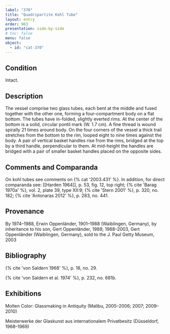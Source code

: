 ```yaml
---
label: "370"
title: "Quadripartite Kohl Tube"
layout: entry
order: 963
presentation: side-by-side
# toc: false
menu: false
object:
  - id: "cat-370"
---
```


## Condition

Intact.

## Description

The vessel comprise two glass tubes, each bent at the middle and fused together with the other one, forming a four-compartment body on a flat bottom. The tubes have in-folded, slightly everted rims. At the center of the bottom is a solid, circular pontil mark (W. 1.7 cm). A fine thread is wound spirally 21 times around body. On the four corners of the vessel a thick trail stretches from the bottom to the rim, looped eight to nine times against the body. A pair of vertical basket handles rise from the rims, bridged at the top by a third handle, perpendicular to them. At mid-height the handles are bridged with a pair of smaller basket handles placed on the opposite sides.

## Comments and Comparanda

On kohl tubes see comments on {% cat '2003.431' %}. In addition, for direct comparanda see: [[Harden 1964]], p. 53, fig. 12, top right; {% cite 'Barag 1970a' %}, vol. 2, plate 39, type XII:9; {% cite 'Stern 2001' %}, p. 320, no. 182; {% cite 'Antonaras 2012' %}, p. 283, no. 441.

## Provenance

By 1974–1988, Erwin Oppenländer, 1901–1988 (Waiblingen, Germany), by inheritance to his son, Gert Oppenländer, 1988; 1988–2003, Gert Oppenländer (Waiblingen, Germany), sold to the J. Paul Getty Museum, 2003

## Bibliography

{% cite 'von Saldern 1968' %}, p. 18, no. 29.

{% cite 'von Saldern et al. 1974' %}, p. 232, no. 681b.

## Exhibitions

Molten Color: Glassmaking in Antiquity (Malibu, 2005–2006; 2007; 2009–2010)

Meisterwerke der Glaskunst aus internationalem Privatbesitz (Düsseldorf, 1968–1969)